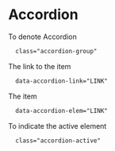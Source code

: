 # Accordion
To denote Accordion
``` html
  class="accordion-group"
```

The link to the item
``` html
  data-accordion-link="LINK"
```

The item
``` html
  data-accordion-elem="LINK"
```

To indicate the active element
``` html
  class="accordion-active"
```
